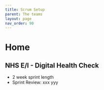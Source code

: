 ```yaml
---
title: Scrum Setup
parent: The teams
layout: page
nav_order: 90
---
```


# Home



## NHS E/I - Digital Health Check
- 2 week sprint length
- Sprint Review: xxx yyy